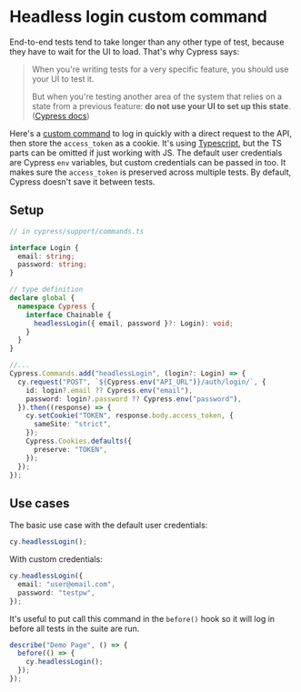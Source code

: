 # Headless login custom command

End-to-end tests tend to take longer than any other type of test, because they have to wait for the UI to load. That's why Cypress says:

> When you're writing tests for a very specific feature, you should use your UI to test it.
>
> But when you're testing another area of the system that relies on a state from a previous feature: **do not use your UI to set up this state**. ([Cypress docs](https://docs.cypress.io/guides/end-to-end-testing/testing-your-app#Bypassing-your-UI))

Here's a [custom command](https://docs.cypress.io/api/cypress-api/custom-commands) to log in quickly with a direct request to the API, then store the `access_token` as a cookie. It's using [Typescript](https://docs.cypress.io/guides/tooling/typescript-support#Types-for-Custom-Commands), but the TS parts can be omitted if just working with JS. The default user credentials are Cypress `env` variables, but custom credentials can be passed in too. It makes sure the `access_token` is preserved across multiple tests. By default, Cypress doesn't save it between tests.

## Setup

```ts
// in cypress/support/commands.ts

interface Login {
  email: string;
  password: string;
}

// type definition
declare global {
  namespace Cypress {
    interface Chainable {
      headlessLogin({ email, password }?: Login): void;
    }
  }
}

//...
Cypress.Commands.add("headlessLogin", (login?: Login) => {
  cy.request("POST", `${Cypress.env("API_URL")}/auth/login/`, {
    id: login?.email ?? Cypress.env("email"),
    password: login?.password ?? Cypress.env("password"),
  }).then((response) => {
    cy.setCookie("TOKEN", response.body.access_token, {
      sameSite: "strict",
    });
    Cypress.Cookies.defaults({
      preserve: "TOKEN",
    });
  });
});
```

## Use cases

The basic use case with the default user credentials:

```ts
cy.headlessLogin();
```

With custom credentials:

```ts
cy.headlessLogin({
  email: "user@email.com",
  password: "testpw",
});
```

It's useful to put call this command in the `before()` hook so it will log in before all tests in the suite are run.

```ts
describe("Demo Page", () => {
  before(() => {
    cy.headlessLogin();
  });
});
```

